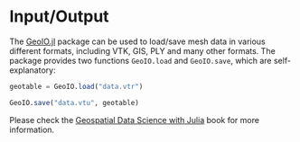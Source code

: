 # Input/Output

The [GeoIO.jl](https://github.com/JuliaEarth/GeoIO.jl) package can be
used to load/save mesh data in various different formats, including
VTK, GIS, PLY and many other formats. The package provides two functions
`GeoIO.load` and `GeoIO.save`, which are self-explanatory:

```julia
geotable = GeoIO.load("data.vtr")
```

```julia
GeoIO.save("data.vtu", geotable)
```

Please check the [Geospatial Data Science with Julia](https://juliaearth.github.io/geospatial-data-science-with-julia)
book for more information.
